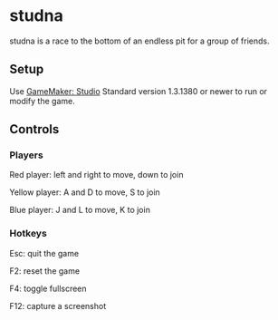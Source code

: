 studna
======
studna is a race to the bottom of an endless pit for a group of friends.

Setup
-----
Use [GameMaker: Studio](https://www.yoyogames.com/studio) Standard
version 1.3.1380 or newer to run or modify the game.

Controls
--------

### Players
Red player: left and right to move, down to join

Yellow player: A and D to move, S to join

Blue player: J and L to move, K to join

### Hotkeys
Esc: quit the game

F2: reset the game

F4: toggle fullscreen

F12: capture a screenshot
